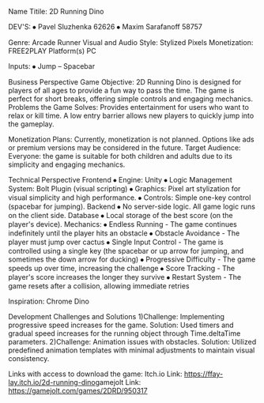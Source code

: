 
Name Titile: 2D Running Dino 
 

DEV'S:
⦁	Pavel Sluzhenka 62626
⦁	Maxim Sarafanoff 58757

Genre:  Arcade Runner
Visual and Audio Style: Stylized Pixels
Monetization: FREE2PLAY
Platform(s) PC

Inputs:
⦁	Jump – Spacebar

Business Perspective
Game Objective:
2D Running Dino is designed for players of all ages to provide a fun way to pass the time. The game is perfect for short breaks, offering simple controls and engaging mechanics.
Problems the Game Solves:
Provides entertainment for users who want to relax or kill time.
A low entry barrier allows new players to quickly jump into the gameplay.

Monetization Plans:
Currently, monetization is not planned. Options like ads or premium versions may be considered in the future.
Target Audience:
Everyone: the game is suitable for both children and adults due to its simplicity and engaging mechanics.

Technical Perspective
Frontend
⦁	Engine: Unity
⦁	Logic Management System: Bolt Plugin (visual scripting)
⦁	Graphics: Pixel art stylization for visual simplicity and high performance.
⦁	Controls: Simple one-key control (spacebar for jumping).
Backend
⦁	No server-side logic. All game logic runs on the client side.
Database
⦁	Local storage of the best score (on the player's device).
             Mechanics:
⦁	Endless Running - The game continues indefinitely until the player hits an obstacle
⦁	Obstacle Avoidance - The player must jump over cactus
⦁	Single Input Control - The game is controlled using a single key (the spacebar or up arrow for jumping, and sometimes the down arrow for ducking)
⦁	Progressive Difficulty - The game speeds up over time, increasing the challenge
⦁	Score Tracking - The player's score increases the longer they survive
⦁	Restart System - The game resets after a collision, allowing immediate retries


Inspiration:
Chrome Dino

Development Challenges and Solutions
1)Challenge: Implementing progressive speed increases for the game.
Solution: Used timers and gradual speed increases for the running object through Time.deltaTime parameters.
2)Challenge: Animation issues with obstacles.
Solution: Utilized predefined animation templates with minimal adjustments to maintain visual consistency.
 

 


Links with access to download the game:
Itch.io​
Link: https://ffay-lay.itch.io/2d-running-dino​
gamejolt
Link: https://gamejolt.com/games/2DRD/950317

